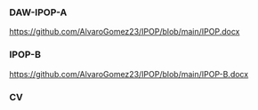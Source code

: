 ### DAW-IPOP-A
https://github.com/AlvaroGomez23/IPOP/blob/main/IPOP.docx
### IPOP-B
https://github.com/AlvaroGomez23/IPOP/blob/main/IPOP-B.docx
### CV

###

